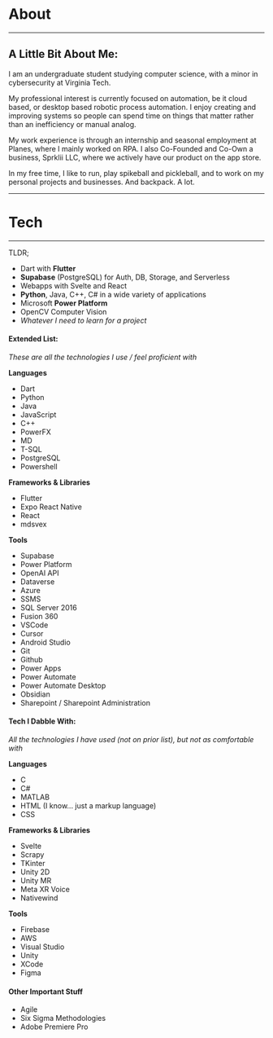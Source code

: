
<script>
    import MultiBullet from '$lib/components/MultiBullet.svelte';
</script>

<h1>About</h1>

---

## A Little Bit About Me:

I am an undergraduate student studying computer science, with a minor in cybersecurity at Virginia Tech.  
  
My professional interest is currently focused on automation, be it cloud based, or desktop based robotic process automation. I enjoy creating and improving systems so people can spend time on things that matter rather than an inefficiency or manual analog.  
  
My work experience is through an internship and seasonal employment at Planes, where I mainly worked on RPA. I also Co-Founded and Co-Own a business, Sprklii LLC, where we actively have our product on the app store.  
  
In my free time, I like to run, play spikeball and pickleball, and to work on my personal projects and businesses. And backpack. A lot.


---

#### 

# Tech
---


TLDR;

- Dart with **Flutter**
- **Supabase** (PostgreSQL) for Auth, DB, Storage, and Serverless
- Webapps with Svelte and React 
- **Python**, Java, C++, C# in a wide variety of applications
- Microsoft **Power Platform**
- OpenCV Computer Vision
- *Whatever I need to learn for a project* 

#### Extended List:
*These are all the technologies I use / feel proficient with*

**Languages**
- Dart
- Python
- Java
- JavaScript
- C++
- PowerFX
- MD
- T-SQL
- PostgreSQL
- Powershell

**Frameworks & Libraries**
- Flutter
- Expo React Native
- React
- mdsvex

**Tools**
- Supabase
- Power Platform
- OpenAI API
- Dataverse
- Azure
- SSMS
- SQL Server 2016
- Fusion 360
- VSCode
- Cursor
- Android Studio
- Git
- Github
- Power Apps
- Power Automate
- Power Automate Desktop
- Obsidian
- Sharepoint / Sharepoint Administration

#### Tech I Dabble With:
*All the technologies I have used (not on prior list), but not as comfortable with*

**Languages**
- C
- C#
- MATLAB
- HTML (I know... just a markup language)
- CSS

**Frameworks & Libraries**
- Svelte
- Scrapy
- TKinter
- Unity 2D
- Unity MR
- Meta XR Voice
- Nativewind

**Tools**
- Firebase
- AWS
- Visual Studio
- Unity
- XCode
- Figma

#### Other Important Stuff
- Agile
- Six Sigma Methodologies
- Adobe Premiere Pro